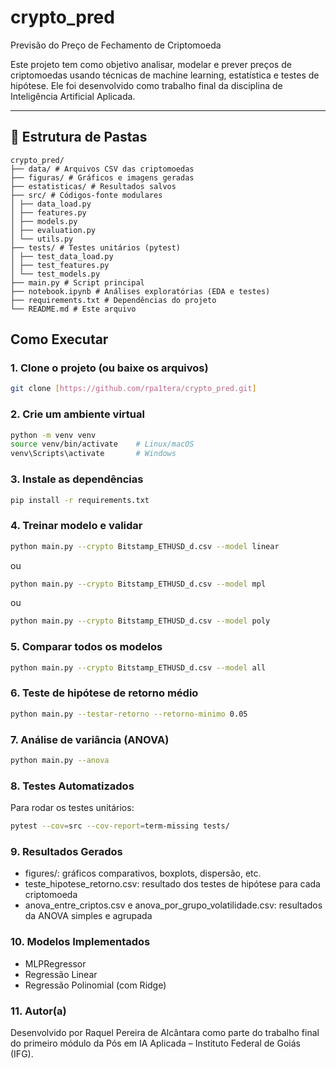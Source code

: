 # crypto_pred
Previsão do Preço de Fechamento de Criptomoeda

Este projeto tem como objetivo analisar, modelar e prever preços de criptomoedas usando técnicas de machine learning, estatística e testes de hipótese. Ele foi desenvolvido como trabalho final da disciplina de Inteligência Artificial Aplicada.

---

## 📁 Estrutura de Pastas

```shell
crypto_pred/
├── data/ # Arquivos CSV das criptomoedas
├── figuras/ # Gráficos e imagens geradas
├── estatisticas/ # Resultados salvos
├── src/ # Códigos-fonte modulares
│ ├── data_load.py
│ ├── features.py
│ ├── models.py
│ ├── evaluation.py
│ └── utils.py
├── tests/ # Testes unitários (pytest)
│ ├── test_data_load.py
│ ├── test_features.py
│ └── test_models.py
├── main.py # Script principal
├── notebook.ipynb # Análises exploratórias (EDA e testes)
├── requirements.txt # Dependências do projeto
└── README.md # Este arquivo
```

## Como Executar

### 1. Clone o projeto (ou baixe os arquivos)

```bash
git clone [https://github.com/rpa1tera/crypto_pred.git]
```

### 2. Crie um ambiente virtual
```bash
python -m venv venv
source venv/bin/activate    # Linux/macOS
venv\Scripts\activate       # Windows
```

### 3. Instale as dependências
```bash
pip install -r requirements.txt
```

### 4. Treinar modelo e validar

```bash
python main.py --crypto Bitstamp_ETHUSD_d.csv --model linear
```

ou

```bash
python main.py --crypto Bitstamp_ETHUSD_d.csv --model mpl
```

ou 

```bash
python main.py --crypto Bitstamp_ETHUSD_d.csv --model poly
```

### 5. Comparar todos os modelos

```bash
python main.py --crypto Bitstamp_ETHUSD_d.csv --model all
```

### 6. Teste de hipótese de retorno médio

```bash
python main.py --testar-retorno --retorno-minimo 0.05
```

### 7. Análise de variância (ANOVA)

```bash
python main.py --anova
```

### 8. Testes Automatizados

Para rodar os testes unitários: 

```bash
pytest --cov=src --cov-report=term-missing tests/
```

### 9. Resultados Gerados

- figures/: gráficos comparativos, boxplots, dispersão, etc.
- teste_hipotese_retorno.csv: resultado dos testes de hipótese para cada criptomoeda
- anova_entre_criptos.csv e anova_por_grupo_volatilidade.csv: resultados da ANOVA simples e agrupada

### 10. Modelos Implementados

- MLPRegressor
- Regressão Linear
- Regressão Polinomial (com Ridge)

### 11. Autor(a)

Desenvolvido por Raquel Pereira de Alcântara como parte do trabalho final do primeiro módulo da Pós em IA Aplicada – Instituto Federal de Goiás (IFG).



